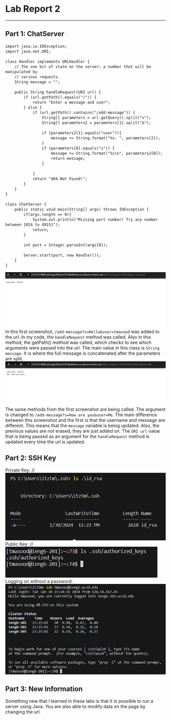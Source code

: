 # **Lab Report 2**

***

## Part 1: ChatServer

```
import java.io.IOException;
import java.net.URI;

class Handler implements URLHandler {
    // The one bit of state on the server: a number that will be manipulated by
    // various requests.
    String message = "";

    public String handleRequest(URI url) {
        if (url.getPath().equals("/")) {
            return "Enter a message and user";
        } else {
            if (url.getPath().contains("/add-message")) {
                String[] parameters = url.getQuery().split("=");
                String[] parameters2 = parameters[1].split("&");
                
                if (parameters2[1].equals("user")){
                    message += String.format("%s: ", parameters[2]);
                }
                if (parameters[0].equals("s")) {
                    message += String.format("%s\n", parameters2[0]);
                    return message;
                }
                
            }
            return "404 Not Found!";
        }
    }
}

class ChatServer {
    public static void main(String[] args) throws IOException {
        if(args.length == 0){
            System.out.println("Missing port number! Try any number between 1024 to 49151");
            return;
        }

        int port = Integer.parseInt(args[0]);

        Server.start(port, new Handler());
    }
}
```
![Image](image1.png)
In this first screenshot, `/add-message?s=Hello&user=tmasood` was added to the url. In my code, the `handleRequest` method was called. Also in this method, the getPath() method was called, which checks to see which arguments were passed into the url. The main value in this class is `String message`. It is where the full message is concatenated after the parameters are split.   
![Image](image.png)
The same methods from the first screenshot are being called. The argument is changed to `/add-message?s=How are you&user=Me`. The main difference between this screenshot and the first is that the username and message are different. This means that the `message` variable is being updated. Also, the previous values are not erased, they are just added on. The `URI url` value that is being passed as an argument for the `handleRequest` method is updated every time the url is updated.
## Part 2: SSH Key
Private Key:
//![Image](private.png)
Public Key:
//![Image](public.png)
Logging on without a password:
![Image](nopassword.png)
## Part 3: New Information
Something new that I learned in these labs is that it is possible to run a server using Java. You are also able to modify data on the page by changing the url.
